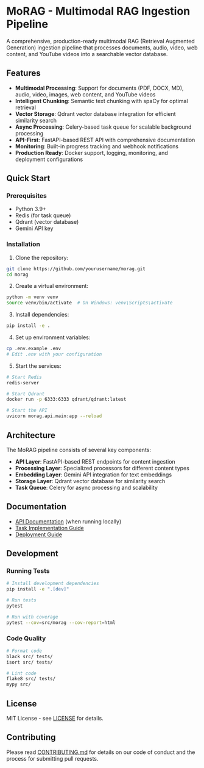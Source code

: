 # MoRAG - Multimodal RAG Ingestion Pipeline

A comprehensive, production-ready multimodal RAG (Retrieval Augmented Generation) ingestion pipeline that processes documents, audio, video, web content, and YouTube videos into a searchable vector database.

## Features

- **Multimodal Processing**: Support for documents (PDF, DOCX, MD), audio, video, images, web content, and YouTube videos
- **Intelligent Chunking**: Semantic text chunking with spaCy for optimal retrieval
- **Vector Storage**: Qdrant vector database integration for efficient similarity search
- **Async Processing**: Celery-based task queue for scalable background processing
- **API-First**: FastAPI-based REST API with comprehensive documentation
- **Monitoring**: Built-in progress tracking and webhook notifications
- **Production Ready**: Docker support, logging, monitoring, and deployment configurations

## Quick Start

### Prerequisites

- Python 3.9+
- Redis (for task queue)
- Qdrant (vector database)
- Gemini API key

### Installation

1. Clone the repository:
```bash
git clone https://github.com/yourusername/morag.git
cd morag
```

2. Create a virtual environment:
```bash
python -m venv venv
source venv/bin/activate  # On Windows: venv\Scripts\activate
```

3. Install dependencies:
```bash
pip install -e .
```

4. Set up environment variables:
```bash
cp .env.example .env
# Edit .env with your configuration
```

5. Start the services:
```bash
# Start Redis
redis-server

# Start Qdrant
docker run -p 6333:6333 qdrant/qdrant:latest

# Start the API
uvicorn morag.api.main:app --reload
```

## Architecture

The MoRAG pipeline consists of several key components:

- **API Layer**: FastAPI-based REST endpoints for content ingestion
- **Processing Layer**: Specialized processors for different content types
- **Embedding Layer**: Gemini API integration for text embeddings
- **Storage Layer**: Qdrant vector database for similarity search
- **Task Queue**: Celery for async processing and scalability

## Documentation

- [API Documentation](http://localhost:8000/docs) (when running locally)
- [Task Implementation Guide](tasks/README.md)
- [Deployment Guide](docs/deployment.md)

## Development

### Running Tests

```bash
# Install development dependencies
pip install -e ".[dev]"

# Run tests
pytest

# Run with coverage
pytest --cov=src/morag --cov-report=html
```

### Code Quality

```bash
# Format code
black src/ tests/
isort src/ tests/

# Lint code
flake8 src/ tests/
mypy src/
```

## License

MIT License - see [LICENSE](LICENSE) for details.

## Contributing

Please read [CONTRIBUTING.md](CONTRIBUTING.md) for details on our code of conduct and the process for submitting pull requests.
